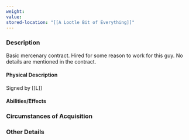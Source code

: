 ```yaml
---
weight: 
value:
stored-location: "[[A Lootle Bit of Everything]]"
---
```


### Description

Basic mercenary contract. Hired for some reason to work for this guy. No details are mentioned in the contract.

#### Physical Description

Signed by [[L]]

#### Abilities/Effects

### Circumstances of Acquisition

### Other Details
